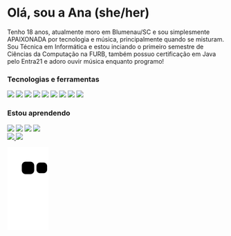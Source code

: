 # Olá, sou a Ana (she/her)
Tenho 18 anos, atualmente moro em Blumenau/SC e sou simplesmente APAIXONADA por tecnologia e música, principalmente quando se misturam. Sou Técnica em Informática e estou inciando o primeiro semestre de Ciências da Computação na FURB, também possuo certificação em Java pelo Entra21 e adoro ouvir música enquanto programo!

### Tecnologias e ferramentas
<div>
	<img src="https://cdn.jsdelivr.net/gh/devicons/devicon/icons/java/java-original.svg" widht="40" height="40"/>
	<img src="https://cdn.jsdelivr.net/gh/devicons/devicon/icons/python/python-original.svg" widht="40" height="40"/>
	<img src="https://cdn.jsdelivr.net/gh/devicons/devicon/icons/javascript/javascript-original.svg" widht="40" height="40"/>
	<img src="https://cdn.jsdelivr.net/gh/devicons/devicon/icons/html5/html5-original.svg" widht="40" height="40"/>
	<img src="https://cdn.jsdelivr.net/gh/devicons/devicon/icons/git/git-original.svg" widht="40" height="40"/>
	<img src="https://cdn.jsdelivr.net/gh/devicons/devicon/icons/spring/spring-original.svg" widht="40" height="40"/>
	<img src="https://cdn.jsdelivr.net/gh/devicons/devicon/icons/mysql/mysql-original.svg" widht="40" height="40"/>
	<img src="https://cdn.jsdelivr.net/gh/devicons/devicon/icons/postgresql/postgresql-original.svg" widht="40" height="40"/>
	<img src="https://cdn.jsdelivr.net/gh/devicons/devicon/icons/selenium/selenium-original.svg" widht="40" height="40"/>
</div>

### Estou aprendendo
<div>
	<img src="https://cdn.jsdelivr.net/gh/devicons/devicon/icons/pandas/pandas-original.svg" widht="40" height="40"/>
	<img src="https://cdn.jsdelivr.net/gh/devicons/devicon/icons/css3/css3-original.svg" widht="40" height="40"/>
	<img src="https://cdn.jsdelivr.net/gh/devicons/devicon/icons/react/react-original.svg" widht="40" height="40"/>
	<img src="https://cdn.jsdelivr.net/gh/devicons/devicon/icons/flutter/flutter-original.svg" widht="40" height="40"/>
</div>


<div>
<a href="https://github.com/cunhanai">
<img height="180em" src="https://github-readme-stats.vercel.app/api/top-langs/?username=cunhanai&layout=compact&langs_count=7&theme=dracula"/>
<img height="180em" src="https://github-readme-stats.vercel.app/api?username=cunhanai&show_icons=true&theme=dracula&include_all_commits=true&count_private=true"/>
</div>

![Snake animation](https://github.com/cunhanai/cunhanai/blob/output/github-contribution-grid-snake.svg)
	
<!--
**cunhanai/cunhanai** is a ✨ _special_ ✨ repository because its `README.md` (this file) appears on your GitHub profile.

Here are some ideas to get you started:

- 🔭 I’m currently working on ...
- 🌱 I’m currently learning ...
- 👯 I’m looking to collaborate on ...
- 🤔 I’m looking for help with ...
- 💬 Ask me about ...
- 📫 How to reach me: ...
- 😄 Pronouns: ...
- ⚡ Fun fact: ...
-->
